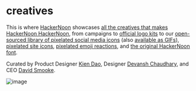 # creatives

This is where [HackerNoon](https://hackernoon.com) showcases [all the creatives that makes HackerNoon HackerNoon](https://brand.hackernoon.com/), from campaigns to [official logo kits](https://brand.hackernoon.com/visual-assets/hackernoon-logos) to our [open-sourced library of pixelated social media icons](https://github.com/hackernoon/creatives/tree/Pixelated-Social-Media-Icons) (also [available as GIFs](https://hackernoon.com/pixelated-social-media-icon-gifs-facebook-twitter-linkedin-github-youtube-and-instagram-5kn3ad3)), [pixelated site icons](https://github.com/hackernoon/creatives/tree/Pixelated-Icons), [pixelated emoji reactions](https://github.com/hackernoon/creatives/tree/Pixelated-Emoji-Reactions), and [the original HackerNoon font](https://github.com/hackernoon/font). 

Curated by Product Designer [Kien Dao](https://hackernoon.com/u/kien), Designer [Devansh Chaudhary](https://hackernoon.com/u/rex12543),  and CEO [David Smooke](https://hackernoon.com/u/David). 

![image](https://user-images.githubusercontent.com/49694303/161217300-18348245-a297-4039-8447-dab9ffc4bd33.png)
